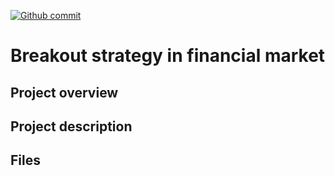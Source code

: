 [![Github commit](https://img.shields.io/github/last-commit/fdjutant/breakout-strategy)](https://github.com/fdjutant/breakout-strategy)

# Breakout strategy in financial market
## Project overview

## Project description

## Files
